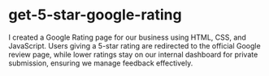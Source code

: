# get-5-star-google-rating
I created a Google Rating page for our business using HTML, CSS, and JavaScript. Users giving a 5-star rating are redirected to the official Google review page, while lower ratings stay on our internal dashboard for private submission, ensuring we manage feedback effectively.

